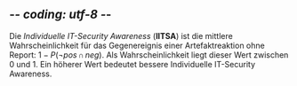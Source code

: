 ## -*- coding: utf-8 -*-
Die *Individuelle IT-Security Awareness* (**IITSA**) ist die mittlere
Wahrscheinlichkeit für das Gegenereignis einer Artefaktreaktion ohne Report:
$1-P(\neg pos \, \cap \, neg)$. Als Wahrscheinlichkeit liegt dieser Wert
zwischen 0 und 1. Ein höherer Wert bedeutet bessere Individuelle IT-Security
Awareness.
